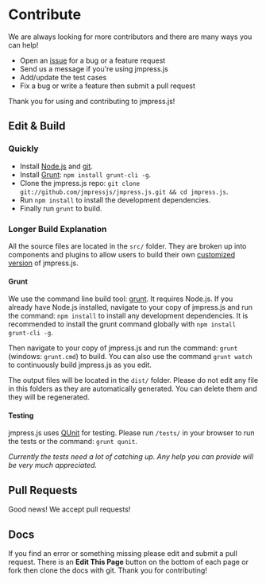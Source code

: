# Contribute

We are always looking for more contributors and there are many ways you can help!

* Open an [issue](https://github.com/jmpressjs/jmpress.js/issues) for a bug or a feature request
* Send us a message if you're using jmpress.js
* Add/update the test cases
* Fix a bug or write a feature then submit a pull request

Thank you for using and contributing to jmpress.js!

## Edit & Build

### Quickly

* Install [Node.js](http://nodejs.org/) and [git](http://git-scm.com/).
* Install [Grunt](http://gruntjs.com): `npm install grunt-cli -g`.
* Clone the jmpress.js repo: `git clone git://github.com/jmpressjs/jmpress.js.git && cd jmpress.js`.
* Run `npm install` to install the development dependencies.
* Finally run `grunt` to build.

### Longer Build Explanation

All the source files are located in the `src/` folder. They are broken up into components and plugins to allow users to build their own [customized version](http://jmpressjs.github.com/customize) of jmpress.js.

#### Grunt

We use the command line build tool: [grunt](https://github.com/gruntjs/grunt). It requires Node.js. If you already have Node.js installed, navigate to your copy of jmpress.js and run the command: `npm install` to install any development dependencies. It is recommended to install the grunt command globally with `npm install grunt-cli -g`.

Then navigate to your copy of jmpress.js and run the command: `grunt` (windows: `grunt.cmd`) to build. You can also use the command `grunt watch` to continuously build jmpress.js as you edit.

The output files will be located in the `dist/` folder. Please do not edit any file in this folders as they are automatically generated. You can delete them and they will be regenerated.

#### Testing

jmpress.js uses [QUnit](http://docs.jquery.com/QUnit) for testing. Please run `/tests/` in your browser to run the tests or the command: `grunt qunit`.

*Currently the tests need a lot of catching up. Any help you can provide will be very much appreciated.*

## Pull Requests

Good news! We accept pull requests!

## Docs

If you find an error or something missing please edit and submit a pull request.
There is an **Edit This Page** button on the bottom of each page or fork then clone the docs with git. Thank you for contributing!
